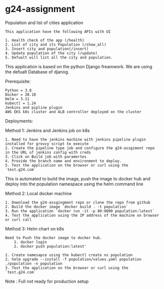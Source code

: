 # g24-assignment

Population and list of cities application

	This application have the following APIs with UI

	1. Health check of the app (/health)
	2. List of city and its Population (/show_all)
	3. Insert city and population(/insert)
	4. Update population of the city (/update)
	5. Defualt will list all the city and population.

This application is based on the python Django freamwork. We are using the defualt Database of djanog.


Prerequisite:

	Python = 3.8
	Docker = 20.10
	Helm = 3.11
	kubectl = 1.24
	Jenkins and pipline plugin
	AWS EKS k8s cluster and ALB controller deployed on the cluster


Deployments:

Method 1: Jenkins and Jenkins job on k8s

	1. Need to have the jenkins machine with jenkins pipeline plugin installed for grovvy script to execute
	2. Create the pipeline type job and configure the g24-assgiment repo in the URL of jenkins config with creds
    3. Click on Build job with paramertes
    4. Provide the branch name and environment to deploy.
    5. Test the application on the browser or curl using the `test.g24.com`

   This is automated to build the image, push the image to docker hub and deploy into the population namespace using the helm command line


Method 2: Local docker machine

	1. Download the g24-assgingment repo or clone the repo from github
	2. Build the docker image `docker build . -t population`
	3. Run the application `docker run -it -p 80:8000 population:latest`
	4. Test the application using the IP address of the machine on browser or curl call

Method 3: Helm chart on k8s

	Need to Push the docker image to docker hub.
		1. docker login
		2. docker push population:latest'

	1. Create namesapce using the kubectl create ns population
    2. helm upgrade --install -f population/values.yaml population ./population -n population
    3. Test the application on the browser or curl using the `test.g24.com`



Note : Full not ready for production setup
